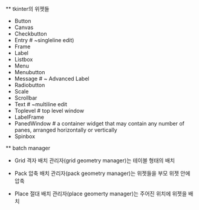 ** tkinter의 위젯들
+ Button
+ Canvas
+ Checkbutton
+ Entry # ~singleline edit)
+ Frame
+ Label
+ Listbox
+ Menu
+ Menubutton
+ Message # ~ Advanced Label
+ Radiobutton
+ Scale
+ Scrollbar
+ Text # ~multiline edit
+ Toplevel # top level window
+ LabelFrame
+ PanedWindow # a container widget that may contain any number of panes, arranged horizontally or vertically
+ Spinbox

** batch manager
+ Grid
격자 배치 관리자(grid geometry manager)는 테이블 형태의 배치

+ Pack
압축 배치 관리자(pack geometry manager)는 위젯들을 부모 위젯 안에 압축

+ Place
절대 배치 관리자(place geomerty manager)는 주어진 위치에 위젯을 배치

